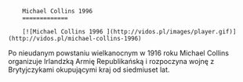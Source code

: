 
        Michael Collins 1996 
        =============
        
        [![Michael Collins 1996 ](http://vidos.pl/images/player.gif)](http://vidos.pl/michael-collins-1996)
        
        
 Po nieudanym powstaniu wielkanocnym w 1916 roku Michael Collins organizuje Irlandzką Armię Republikańską i rozpoczyna wojnę z Brytyjczykami okupującymi kraj od siedmiuset lat.
    